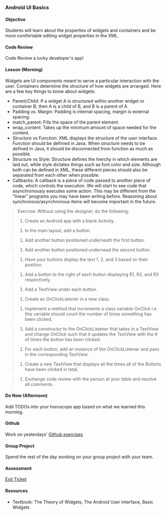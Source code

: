 ### Android UI Basics

#### Objective

Students will learn about the properties of widgets and containers and be more comfortable editing widget properties in the XML.

#### Code Review

Code Review a lucky developer's app!

#### Lesson (Morning)

Widgets are UI components meant to serve a particular interaction with the user. Containers determine the structure of how widgets are arranged. Here are a few key things to know about widgets:
* Parent/Child: If a widget A is structured within another widget or container B, then A is a child of B, and B is a parent of A.
* Padding vs. Margin: Padding is internal spacing, margin is external spacing.
* match_parent: Fills the space of the parent element. 
* wrap_content: Takes up the minimum amount of space needed for the content.
* Structure vs Function: XML displays the structure of the user interface. Function should be definied in Java. When structure needs to be defined in Java, it should be disconnected from function as much as possible.
* Structure vs Style: Structure defines the hierchy in which elements are laid out, while style dictates things such as font color and size. Although both can be defined in XML, these different pieces should also be separated from each other when possible.
* Callbacks: A callback is a piece of code passed to another piece of code, which controls the execution. We will start to see code that asynchronously executes some action. This may be different from the "linear" programs you may have been writing before. Reasoning about synchronous/asynchronous items will become important in the future.


> Exercise: Without using the designer, do the following:

> 1. Create an Android app with a blank Activity.

> 1. In the main layout, add a button.

> 1. Add another button positioned underneath the first button.

> 1. Add another button positioned undernead the second button.

> 1. Have your buttons display the text 1, 2, and 3 based on their position.

> 1. Add a button to the right of each button displaying R1, R2, and R3 respectively.

> 1. Add a TextView under each button.

> 1. Create an OnClickListener in a new class.

> 1. Implement a method that increments a class variable OnClick i.e. this variable should count the number of times something has been clicked.

> 1. Add a constructor to the OnClickListener that takes in a TextView and change OnClick such that it updates the TextView with the # of times the button has been clicked.

> 1. For each button, add an instance of the OnClickListener and pass in the corresponding TextView.

> 1. Create a new TextView that displays all the times all of the Buttons have been clicked in total.

> 1. Exchange code review with the person at your table and resolve all comments.

#### Do Now (Afternoon)

Add TODOs into your horoscope app based on what we learned this morning.

#### Github

Work on yesterdays' [Github exercises](10_Github-Debugging.md)

#### Group Project 

Spend the rest of the day working on your group project with your team.

#### Assessment

[Exit Ticket](https://docs.google.com/forms/d/1a-gfjjsn35N-C6wrQU9y02vHoYLFaEfjUgD7J91n3rM/viewform?usp=send_form)

#### Resources
* Textbook: The Theory of Widgets, The Android User Interface, Basic Widgets
